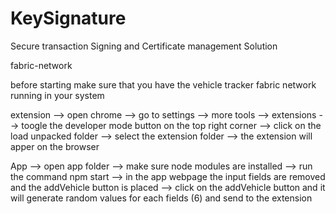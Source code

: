 # KeySignature
Secure transaction Signing and Certificate management Solution 

fabric-network

before starting make sure that you have the vehicle tracker fabric network running in your system


extension
--> open chrome 
--> go to settings --> more tools --> extensions
--> toogle the developer mode button on the top right corner
--> click on the load unpacked folder 
--> select the extension folder 
--> the extension will apper on the browser

App 
  --> open app folder
  --> make sure node modules are installed 
  --> run the command npm start 
  --> in the app webpage the input fields are removed and the addVehicle button is placed 
  --> click on the addVehicle button and it will generate random values for each fields (6) and send to the extension 
 

